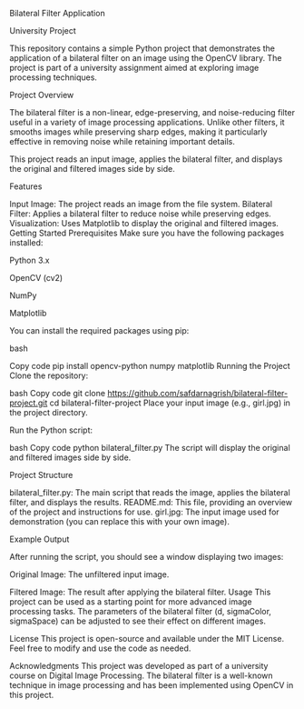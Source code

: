Bilateral Filter Application

University Project

This repository contains a simple Python project that demonstrates the application of a bilateral filter on an image using the OpenCV library. The project is part of a university assignment aimed at exploring image processing techniques.

Project Overview

The bilateral filter is a non-linear, edge-preserving, and noise-reducing filter useful in a variety of image processing applications. Unlike other filters, it smooths images while preserving sharp edges, making it particularly effective in removing noise while retaining important details.

This project reads an input image, applies the bilateral filter, and displays the original and filtered images side by side.

Features

Input Image: The project reads an image from the file system.
Bilateral Filter: Applies a bilateral filter to reduce noise while preserving edges.
Visualization: Uses Matplotlib to display the original and filtered images.
Getting Started
Prerequisites
Make sure you have the following packages installed:

Python 3.x

OpenCV (cv2)

NumPy

Matplotlib

You can install the required packages using pip:

bash

Copy code
pip install opencv-python numpy matplotlib
Running the Project
Clone the repository:

bash
Copy code
git clone https://github.com/safdarnagrish/bilateral-filter-project.git
cd bilateral-filter-project
Place your input image (e.g., girl.jpg) in the project directory.


Run the Python script:


bash
Copy code
python bilateral_filter.py
The script will display the original and filtered images side by side.


Project Structure

bilateral_filter.py: The main script that reads the image, applies the bilateral filter, and displays the results.
README.md: This file, providing an overview of the project and instructions for use.
girl.jpg: The input image used for demonstration (you can replace this with your own image).

Example Output

After running the script, you should see a window displaying two images:

Original Image: The unfiltered input image.

Filtered Image: The result after applying the bilateral filter.
Usage
This project can be used as a starting point for more advanced image processing tasks. The parameters of the bilateral filter (d, sigmaColor, sigmaSpace) can be adjusted to see their effect on different images.

License
This project is open-source and available under the MIT License. Feel free to modify and use the code as needed.

Acknowledgments
This project was developed as part of a university course on Digital Image Processing.
The bilateral filter is a well-known technique in image processing and has been implemented using OpenCV in this project.
